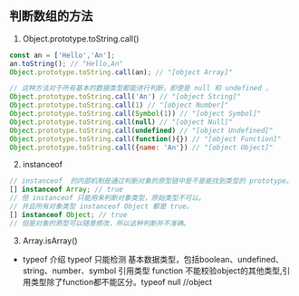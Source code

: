 ## 判断数组的方法

1. Object.prototype.toString.call()
```js
const an = ['Hello','An'];
an.toString(); // "Hello,An"
Object.prototype.toString.call(an); // "[object Array]"

// 这种方法对于所有基本的数据类型都能进行判断，即使是 null 和 undefined 。
Object.prototype.toString.call('An') // "[object String]"
Object.prototype.toString.call(1) // "[object Number]"
Object.prototype.toString.call(Symbol(1)) // "[object Symbol]"
Object.prototype.toString.call(null) // "[object Null]"
Object.prototype.toString.call(undefined) // "[object Undefined]"
Object.prototype.toString.call(function(){}) // "[object Function]"
Object.prototype.toString.call({name: 'An'}) // "[object Object]"
```
2. instanceof
```js
// instanceof  的内部机制是通过判断对象的原型链中是不是能找到类型的 prototype。
[] instanceof Array; // true
// 但 instanceof 只能用来判断对象类型，原始类型不可以。
// 并且所有对象类型 instanceof Object 都是 true。
[] instanceof Object; // true
// 但是对象的原型可以随意修改，所以这种判断并不准确。
```
3. Array.isArray()

- typeof 介绍
typeof 只能检测 基本数据类型，包括boolean、undefined、string、number、symbol 引用类型 function
不能校验object的其他类型,引用类型除了function都不能区分。typeof null //object